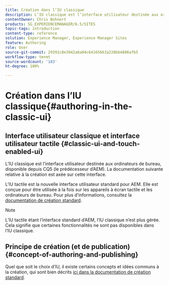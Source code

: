 ```yaml
---
title: Création dans l’IU classique
description: L’IU classique est l’interface utilisateur destinée aux ordinateurs de bureau, disponible depuis CQ5. La documentation suivante relative à la création est axée sur cette interface. L’IU tactile est la nouvelle interface utilisateur standard pour AEM. Elle est conçue pour être utilisée à la fois sur les appareils à écran tactile et les ordinateurs de bureau. Pour plus d’informations, consultez la documentation de création standard.
contentOwner: Chris Bohnert
products: SG_EXPERIENCEMANAGER/6.5/SITES
topic-tags: introduction
content-type: reference
solution: Experience Manager, Experience Manager Sites
feature: Authoring
role: User
source-git-commit: 29391c8e3042a8a04c64165663a228bb4886afb5
workflow-type: tm+mt
source-wordcount: '183'
ht-degree: 100%

---
```


# Création dans l’IU classique{#authoring-in-the-classic-ui}

## Interface utilisateur classique et interface utilisateur tactile {#classic-ui-and-touch-enabled-ui}

L’IU classique est l’interface utilisateur destinée aux ordinateurs de bureau, disponible depuis CQ5 (le prédécesseur d’AEM). La documentation suivante relative à la création est axée sur cette interface. 

L’IU tactile est la nouvelle interface utilisateur standard pour AEM. Elle est conçue pour être utilisée à la fois sur les appareils à écran tactile et les ordinateurs de bureau. Pour plus d’informations, consultez la [documentation de création standard](/help/sites-authoring/author.md).

>[!NOTE]
>
>L’IU tactile étant l’interface standard d’AEM, l’IU classique n’est plus gérée. Cela signifie que certaines fonctionnalités ne sont pas disponibles dans l’IU classique.

## Principe de création (et de publication) {#concept-of-authoring-and-publishing}

Quel que soit le choix d’IU, il existe certains concepts et idées communs à la création, qui sont bien décrits [ici dans la documentation de création standard](/help/sites-authoring/author.md#concept-of-authoring-and-publishing).
